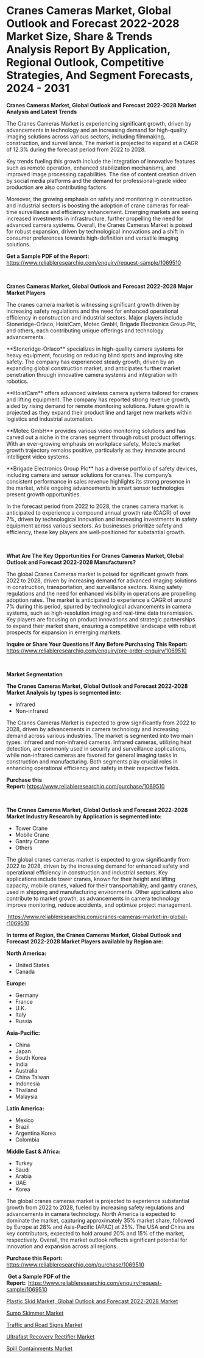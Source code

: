 <p><h1>Cranes Cameras Market, Global Outlook and Forecast 2022-2028 Market Size, Share & Trends Analysis Report By Application, Regional Outlook, Competitive Strategies, And Segment Forecasts, 2024 - 2031</h1></p><p><strong>Cranes Cameras Market, Global Outlook and Forecast 2022-2028 Market Analysis and Latest Trends</strong></p>
<p><p>The Cranes Cameras Market is experiencing significant growth, driven by advancements in technology and an increasing demand for high-quality imaging solutions across various sectors, including filmmaking, construction, and surveillance. The market is projected to expand at a CAGR of 12.3% during the forecast period from 2022 to 2028. </p><p>Key trends fueling this growth include the integration of innovative features such as remote operation, enhanced stabilization mechanisms, and improved image processing capabilities. The rise of content creation driven by social media platforms and the demand for professional-grade video production are also contributing factors. </p><p>Moreover, the growing emphasis on safety and monitoring in construction and industrial sectors is boosting the adoption of crane cameras for real-time surveillance and efficiency enhancement. Emerging markets are seeing increased investments in infrastructure, further propelling the need for advanced camera systems. Overall, the Cranes Cameras Market is poised for robust expansion, driven by technological innovations and a shift in consumer preferences towards high-definition and versatile imaging solutions.</p></p>
<p><strong>Get a Sample PDF of the Report:&nbsp;</strong> <a href="https://www.reliableresearchiq.com/enquiry/request-sample/1069510">https://www.reliableresearchiq.com/enquiry/request-sample/1069510</a></p>
<p>&nbsp;</p>
<p><strong>Cranes Cameras Market, Global Outlook and Forecast 2022-2028 Major Market Players</strong></p>
<p><p>The cranes camera market is witnessing significant growth driven by increasing safety regulations and the need for enhanced operational efficiency in construction and industrial sectors. Major players include Stoneridge-Orlaco, HoistCam, Motec GmbH, Brigade Electronics Group Plc, and others, each contributing unique offerings and technology advancements.</p><p>**Stoneridge-Orlaco** specializes in high-quality camera systems for heavy equipment, focusing on reducing blind spots and improving site safety. The company has experienced steady growth, driven by an expanding global construction market, and anticipates further market penetration through innovative camera systems and integration with robotics.</p><p>**HoistCam** offers advanced wireless camera systems tailored for cranes and lifting equipment. The company has reported strong revenue growth, aided by rising demand for remote monitoring solutions. Future growth is projected as they expand their product line and target new markets within logistics and industrial automation.</p><p>**Motec GmbH** provides various video monitoring solutions and has carved out a niche in the cranes segment through robust product offerings. With an ever-growing emphasis on workplace safety, Motec’s market growth trajectory remains positive, particularly as they innovate around intelligent video systems.</p><p>**Brigade Electronics Group Plc** has a diverse portfolio of safety devices, including camera and sensor solutions for cranes. The company’s consistent performance in sales revenue highlights its strong presence in the market, while ongoing advancements in smart sensor technologies present growth opportunities.</p><p>In the forecast period from 2022 to 2028, the cranes camera market is anticipated to experience a compound annual growth rate (CAGR) of over 7%, driven by technological innovation and increasing investments in safety equipment across various sectors. As businesses prioritize safety and efficiency, these key players are well-positioned for substantial growth.</p></p>
<p>&nbsp;</p>
<p><strong>What Are The Key Opportunities For Cranes Cameras Market, Global Outlook and Forecast 2022-2028 Manufacturers?</strong></p>
<p><p>The global Cranes Cameras market is poised for significant growth from 2022 to 2028, driven by increasing demand for advanced imaging solutions in construction, transportation, and surveillance sectors. Rising safety regulations and the need for enhanced visibility in operations are propelling adoption rates. The market is anticipated to experience a CAGR of around 7% during this period, spurred by technological advancements in camera systems, such as high-resolution imaging and real-time data transmission. Key players are focusing on product innovations and strategic partnerships to expand their market share, ensuring a competitive landscape with robust prospects for expansion in emerging markets.</p></p>
<p><strong>Inquire or Share Your Questions If Any Before Purchasing This Report:</strong> <a href="https://www.reliableresearchiq.com/enquiry/pre-order-enquiry/1069510">https://www.reliableresearchiq.com/enquiry/pre-order-enquiry/1069510</a></p>
<p>&nbsp;</p>
<p><strong>Market Segmentation</strong></p>
<p><strong>The Cranes Cameras Market, Global Outlook and Forecast 2022-2028 Market Analysis by types is segmented into:</strong></p>
<p><ul><li>Infrared</li><li>Non-infrared</li></ul></p>
<p><p>The Cranes Cameras Market is expected to grow significantly from 2022 to 2028, driven by advancements in camera technology and increasing demand across various industries. The market is segmented into two main types: infrared and non-infrared cameras. Infrared cameras, utilizing heat detection, are commonly used in security and surveillance applications, while non-infrared cameras are favored for general imaging tasks in construction and manufacturing. Both segments play crucial roles in enhancing operational efficiency and safety in their respective fields.</p></p>
<p><strong>Purchase this Report:&nbsp;</strong><a href="https://www.reliableresearchiq.com/purchase/1069510">https://www.reliableresearchiq.com/purchase/1069510</a></p>
<p>&nbsp;</p>
<p><strong>The Cranes Cameras Market, Global Outlook and Forecast 2022-2028 Market Industry Research by Application is segmented into:</strong></p>
<p><ul><li>Tower Crane</li><li>Mobile Crane</li><li>Gantry Crane</li><li>Others</li></ul></p>
<p><p>The global cranes cameras market is expected to grow significantly from 2022 to 2028, driven by the increasing demand for enhanced safety and operational efficiency in construction and industrial sectors. Key applications include tower cranes, known for their height and lifting capacity; mobile cranes, valued for their transportability; and gantry cranes, used in shipping and manufacturing environments. Other applications also contribute to market growth, as advancements in camera technology improve monitoring, reduce accidents, and optimize project management.</p></p>
<p><a href="https://www.reliableresearchiq.com/cranes-cameras-market-in-global-r1069510">&nbsp;https://www.reliableresearchiq.com/cranes-cameras-market-in-global-r1069510</a></p>
<p><strong>In terms of Region, the Cranes Cameras Market, Global Outlook and Forecast 2022-2028 Market Players available by Region are:</strong></p>
<p>
    <p> <strong> North America: </strong>
        <ul>
            <li>United States</li>
            <li>Canada</li>
        </ul>
        </p> 
    <p> <strong> Europe: </strong>
        <ul>
            <li>Germany</li>
            <li>France</li>
            <li>U.K.</li>
            <li>Italy</li>
            <li>Russia</li>
        </ul>
        </p> 
    <p> <strong> Asia-Pacific: </strong>
        <ul>
            <li>China</li>
            <li>Japan</li>
            <li>South Korea</li>
            <li>India</li>
            <li>Australia</li>
            <li>China Taiwan</li>
            <li>Indonesia</li>
            <li>Thailand</li>
            <li>Malaysia</li>
        </ul>
        </p> 
    <p> <strong> Latin America: </strong>
        <ul>
            <li>Mexico</li>
            <li>Brazil</li>
            <li>Argentina Korea</li>
            <li>Colombia</li>
        </ul>
        </p> 
    <p> <strong> Middle East & Africa: </strong>
        <ul>
            <li>Turkey</li>
            <li>Saudi</li>
            <li>Arabia</li>
            <li>UAE</li>
            <li>Korea</li>
        </ul>
    </p>
    </p>
<p><p>The global cranes cameras market is projected to experience substantial growth from 2022 to 2028, fueled by increasing safety regulations and advancements in camera technology. North America is expected to dominate the market, capturing approximately 35% market share, followed by Europe at 28% and Asia-Pacific (APAC) at 25%. The USA and China are key contributors, expected to hold around 20% and 15% of the market, respectively. Overall, the market outlook reflects significant potential for innovation and expansion across all regions.</p></p>
<p><strong>Purchase this Report: </strong><a href="https://www.reliableresearchiq.com/purchase/1069510">https://www.reliableresearchiq.com/purchase/1069510</a></p>
<p>&nbsp;<strong>Get a Sample PDF of the Report:&nbsp;&nbsp;</strong><a href="https://www.reliableresearchiq.com/enquiry/request-sample/1069510">https://www.reliableresearchiq.com/enquiry/request-sample/1069510</a></p>
<p><strong></strong></p>
<p><p><a href="https://github.com/RoccoManning/Market-Research-Report-List-6/blob/main/plastic-skid-market-global-outlook-and-forecast-2022-2028-market.md">Plastic Skid Market, Global Outlook and Forecast 2022-2028 Market</a></p><p><a href="https://www.linkedin.com/pulse/global-sump-skimmer-industry-research-report-competitive-5nise?trackingId=vQqjAyFfSdeL2nvs%2FyILVQ%3D%3D">Sump Skimmer Market</a></p><p><a href="https://www.linkedin.com/pulse/in-depth-analysis-global-traffic-road-signs-market-scope-its-uv8kf?trackingId=0SeLDaUCSD%2BstMET0SbWkg%3D%3D">Traffic and Road Signs Market</a></p><p><a href="https://www.linkedin.com/pulse/global-ultrafast-recovery-rectifier-market-focus-application-xqvvf?trackingId=YpmW92xjQRa4eN2tpvBYDA%3D%3D">Ultrafast Recovery Rectifier Market</a></p><p><a href="https://www.linkedin.com/pulse/spill-containments-market-research-report-includes-analysis-gdkde?trackingId=A8T4NjbSToS9JKogVmkcwQ%3D%3D">Spill Containments Market</a></p></p>